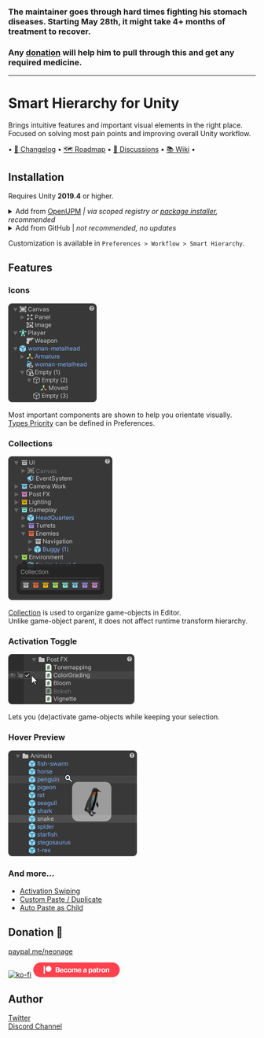 ### The maintainer goes through hard times fighting his stomach diseases. Starting May 28th, it might take 4+ months of treatment to recover.
### Any [donation](#donation-) will help him to pull through this and get any required medicine.

---------------------------

# Smart Hierarchy for Unity
Brings intuitive features and important visual elements in the right place.\
Focused on solving most pain points and improving overall Unity workflow. 

• [📝 Changelog](https://github.com/neon-age/Smart-Hierarchy/wiki/Changelog) 
• [🗺 Roadmap](https://github.com/neon-age/Smart-Hierarchy/projects/1) 
• [💬 Discussions](https://github.com/neon-age/Smart-Hierarchy/discussions)
• [📚 Wiki](https://github.com/neon-age/Smart-Hierarchy/wiki) •

## Installation
Requires Unity **2019.4** or higher.
<details>
<summary>Add from <a href="https://openupm.com/packages/com.av.smart-hierarchy/">OpenUPM</a> <em>| via scoped registry or <a href="https://openupm.com/packages/com.av.smart-hierarchy/#modal-packageinstaller">package installer</a>, recommended</em></summary>
  
&emsp;To add a package via scoped registry:
  
- Open `Edit/Project Settings/Package Manager`
- Add a new Scoped Registry:
  ```
  Name: OpenUPM
  URL:  https://package.openupm.com/
  Scope(s): com.av
  ```
- Open `Window/Package Manager`
- Click <kbd>+</kbd>
- <kbd>Add from Git URL</kbd>
- `com.av.smart-hierarchy` <kbd>Add</kbd>
</details>

<details>
<summary>Add from GitHub | <em>not recommended, no updates </em></summary>
  
- Open `Window/Package Manager`
- Click <kbd>+</kbd>
- <kbd>Add from Git URL</kbd>
- `https://github.com/neon-age/Smart-Hierarchy.git` `#branch-name` <kbd>Add</kbd>

&emsp;Note that you won't be able to receive updates through Package Manager this way, you'll have to update manually.
</details>

Customization is available in `Preferences > Workflow > Smart Hierarchy`.

## Features

### Icons
[![Icons](readme/Icons.png)](https://github.com/neon-age/Smart-Hierarchy/wiki/Icons)

Most important components are shown to help you orientate visually.\
[Types Priority](https://github.com/neon-age/Smart-Hierarchy/wiki/Icons#types-priority) 
can be defined in Preferences.

### Collections
[![Collections](readme/Collections.png)](https://github.com/neon-age/Smart-Hierarchy/wiki/Collections)

[Collection](https://github.com/neon-age/Smart-Hierarchy/wiki/Collections) 
is used to organize game-objects in Editor.\
Unlike game-object parent, it does not affect runtime transform hierarchy.
                                                                           


### Activation Toggle
[![Activation Toggle](readme/ActivationToggle.png)](https://github.com/neon-age/Smart-Hierarchy/wiki/Activation-Toggle)

Lets you (de)activate game-objects while keeping your selection.

### Hover Preview
[![Hover Preview](readme/HoverPreview.png)](https://github.com/neon-age/Smart-Hierarchy/wiki/Hover-Preview)


### And more...
- [Activation Swiping](https://github.com/neon-age/Smart-Hierarchy/wiki/Activation-Toggle#swiping)
- [Custom Paste / Duplicate](https://github.com/neon-age/Smart-Hierarchy/wiki/Custom-Paste---Duplicate)
- [Auto Paste as Child](https://github.com/neon-age/Smart-Hierarchy/wiki/Custom-Paste---Duplicate)

## Donation 💊
[paypal.me/neonage](https://paypal.me/neonage)

[![ko-fi](https://www.ko-fi.com/img/githubbutton_sm.svg)](https://ko-fi.com/L4L02M51R)
[![patreon](become-a-patron.png)](https://www.patreon.com/neonage?fan_landing=true)
## Author
[Twitter](https://twitter.com/_neonage)\
[Discord Channel](https://discord.gg/u6g6zUm9G4)
